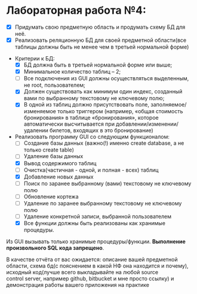 # Лабораторная работа №4:

- [x]	Придумать свою предметную область и продумать схему БД для неё.
- [x]	Реализовать реляционную БД для своей предметной области(все таблицы должны быть не менее чем в третьей нормальной форме)
*	Критерии к БД:
    - [x]	БД должна быть в третьей нормальной форме или выше;
    - [x]	Минимальное количество таблиц – 2;
    - [ ]	Все подключения из GUI должны осуществляться выделенным, не root, пользователем;
    - [x]	Должен существовать как минимум один индекс, созданный вами по выбранному текстовому не ключевому полю;
    - [x]	В одной из таблиц должно присутствовать поле, заполняемое/изменяемое только триггером (например, «общая стоимость бронирования» в таблице «бронирования», которое автоматически высчитывается при добавлении/изменении/удалении билетов, входящих в это бронирование)
*	Реализовать программу GUI со следующим функционалом:
    - [ ]	Создание базы данных (важно(!) именно create database, а не только create table)
    - [ ]	Удаление базы данных
    - [x]	Вывод содержимого таблиц
    - [ ]	Очистка(частичная - одной, и полная - всех) таблиц
    - [x]	Добавление новых данных
    - [ ]	Поиск по заранее выбранному (вами) текстовому не ключевому полю
    - [ ]	Обновление кортежа
    - [ ]	Удаление по заранее выбранному текстовому не ключевому полю
    - [ ]	Удаление конкретной записи, выбранной пользователем
    - [x]	Все функции должны быть реализованы как хранимые процедуры. 

Из GUI вызывать только хранимые процедуры/функции. **Выполнение произвольного SQL кода запрещено**.


В качестве отчёта от вас ожидается: описание вашей предметной области, схема бд(с пояснением в какой НФ она находится и почему), исходный код(лучше всего выкладывайте на любой source control server, например github, bitbucket и мне просто ссылку) и демонстрация работы вашего приложения на практике

